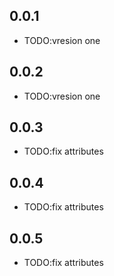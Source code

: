 ## 0.0.1

* TODO:vresion one

## 0.0.2

* TODO:vresion one

## 0.0.3

* TODO:fix attributes

## 0.0.4

* TODO:fix attributes


## 0.0.5

* TODO:fix attributes